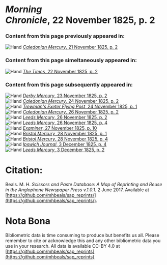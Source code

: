 # *Morning Chronicle*, 22 November 1825, p. 2  
  
### Content from this page previously appeared in:  
![Hand](http://scissorsandpaste.net/wp-content/uploads/2017/06/smallhandpointer.png) [*Caledonian Mercury*, 21 November 1825, p. 2](https://mhbeals.github.io/sap_html/Caledonian-Mercury/Caledonian-Mercury-21-November-1825-p-2)  
  
### Content from this page simeltaneously appeared in:  
![Hand](http://scissorsandpaste.net/wp-content/uploads/2017/06/smallhandpointer.png) [*The Times*, 22 November 1825, p. 2](https://mhbeals.github.io/sap_html/The-Times/The-Times-22-November-1825-p-2)  
  
### Content from this page subsequently appeared in:  
![Hand](http://scissorsandpaste.net/wp-content/uploads/2017/06/smallhandpointer.png) [*Derby Mercury*, 23 November 1825, p. 2](https://mhbeals.github.io/sap_html/Derby-Mercury/Derby-Mercury-23-November-1825-p-2)  
![Hand](http://scissorsandpaste.net/wp-content/uploads/2017/06/smallhandpointer.png) [*Caledonian Mercury*, 24 November 1825, p. 2](https://mhbeals.github.io/sap_html/Caledonian-Mercury/Caledonian-Mercury-24-November-1825-p-2)  
![Hand](http://scissorsandpaste.net/wp-content/uploads/2017/06/smallhandpointer.png) [*Trewman's Exeter Flying Post*, 24 November 1825, p. 1](https://mhbeals.github.io/sap_html/Trewman's-Exeter-Flying-Post/Trewman's-Exeter-Flying-Post-24-November-1825-p-1)  
![Hand](http://scissorsandpaste.net/wp-content/uploads/2017/06/smallhandpointer.png) [*Caledonian Mercury*, 26 November 1825, p. 2](https://mhbeals.github.io/sap_html/Caledonian-Mercury/Caledonian-Mercury-26-November-1825-p-2)  
![Hand](http://scissorsandpaste.net/wp-content/uploads/2017/06/smallhandpointer.png) [*Leeds Mercury*, 26 November 1825, p. 2](https://mhbeals.github.io/sap_html/Leeds-Mercury/Leeds-Mercury-26-November-1825-p-2)  
![Hand](http://scissorsandpaste.net/wp-content/uploads/2017/06/smallhandpointer.png) [*Leeds Mercury*, 26 November 1825, p. 4](https://mhbeals.github.io/sap_html/Leeds-Mercury/Leeds-Mercury-26-November-1825-p-4)  
![Hand](http://scissorsandpaste.net/wp-content/uploads/2017/06/smallhandpointer.png) [*Examiner*, 27 November 1825, p. 10](https://mhbeals.github.io/sap_html/Examiner/Examiner-27-November-1825-p-10)  
![Hand](http://scissorsandpaste.net/wp-content/uploads/2017/06/smallhandpointer.png) [*Bristol Mercury*, 28 November 1825, p. 1](https://mhbeals.github.io/sap_html/Bristol-Mercury/Bristol-Mercury-28-November-1825-p-1)  
![Hand](http://scissorsandpaste.net/wp-content/uploads/2017/06/smallhandpointer.png) [*Bristol Mercury*, 28 November 1825, p. 4](https://mhbeals.github.io/sap_html/Bristol-Mercury/Bristol-Mercury-28-November-1825-p-4)  
![Hand](http://scissorsandpaste.net/wp-content/uploads/2017/06/smallhandpointer.png) [*Ipswich Journal*, 3 December 1825, p. 4](https://mhbeals.github.io/sap_html/Ipswich-Journal/Ipswich-Journal-3-December-1825-p-4)  
![Hand](http://scissorsandpaste.net/wp-content/uploads/2017/06/smallhandpointer.png) [*Leeds Mercury*, 3 December 1825, p. 2](https://mhbeals.github.io/sap_html/Leeds-Mercury/Leeds-Mercury-3-December-1825-p-2)  


# Citation: 

Beals. M. H. *Scissors and Paste Database: A Map of Reprinting and Reuse in the Anglophone Newspaper Press v.1.0.1.* 2 June 2017. Available at [https://github.com/mhbeals/sap_reprints/](https://github.com/mhbeals/sap_reprints/). 

# Nota Bona

Bibliometric data is time consuming to produce but benefits us all. Please remember to cite or acknowledge this and any other bibliometric data you use in your research. All data is available CC-BY 4.0 at [https://github.com/mhbeals/sap_reprints](https://github.com/mhbeals/sap_reprints)